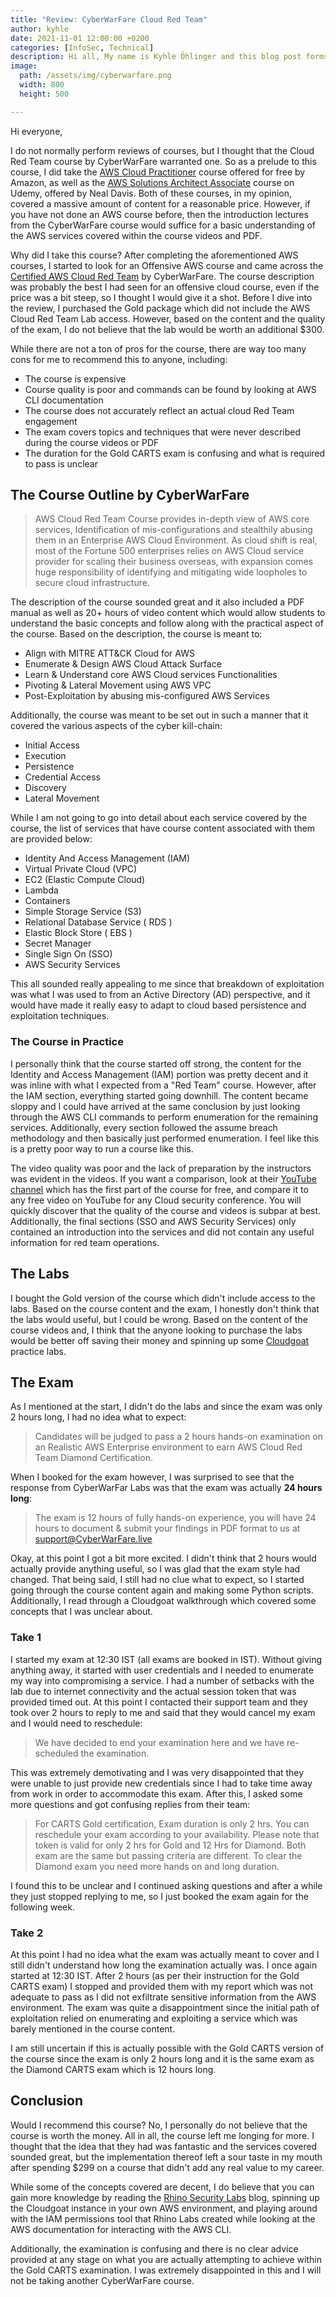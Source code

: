```yaml
---
title: "Review: CyberWarFare Cloud Red Team"
author: kyhle
date: 2021-11-01 12:00:00 +0200
categories: [InfoSec, Technical]
description: Hi all, My name is Kyhle Öhlinger and this blog post forms part of my personal blog. If you enjoy any of the posts, feel free to reach out and let me know :) 
image:
  path: /assets/img/cyberwarfare.png
  width: 800
  height: 500

--- 
```



Hi everyone, 

I do not normally perform reviews of courses, but I thought that the Cloud Red Team course by CyberWarFare warranted one. So as a prelude to this course, I did take the [AWS Cloud Practitioner](https://aws.amazon.com/certification/certified-cloud-practitioner/) course offered for free by Amazon, as well as the [AWS Solutions Architect Associate](https://www.udemy.com/course/aws-certified-solutions-architect-associate-hands-on/) course on Udemy, offered by Neal Davis. Both of these courses, in my opinion, covered a massive amount of content for a reasonable price. However, if you have not done an AWS course before, then the introduction lectures from the CyberWarFare course would suffice for a basic understanding of the AWS services covered within the course videos and PDF.

Why did I take this course? After completing the aforementioned AWS courses, I started to look for an Offensive AWS course and came across the [Certified AWS Cloud Red Team](https://www.CyberWarFare.live/certified-aws-cloud-red-team-specialist) by CyberWarFare. The course description was probably the best I had seen for an offensive cloud course, even if the price was a bit steep, so I thought I would give it a shot. Before I dive into the review, I purchased the Gold package which did not include the AWS Cloud Red Team Lab access. However, based on the content and the quality of the exam, I do not believe that the lab would be worth an additional $300.

While there are not a ton of pros for the course, there are way too many cons for me to recommend this to anyone, including:
- The course is expensive 
- Course quality is poor and commands can be found by looking at AWS CLI documentation
- The course does not accurately reflect an actual cloud Red Team engagement
- The exam covers topics and techniques that were never described during the course videos or PDF
- The duration for the Gold CARTS exam is confusing and what is required to pass is unclear

## The Course Outline by CyberWarFare 
> AWS Cloud Red Team Course provides in-depth view of AWS core services, Identification of mis-configurations and stealthily abusing them in an Enterprise AWS Cloud Environment. As cloud shift is real, most of the Fortune 500 enterprises relies on AWS Cloud service provider for scaling their business overseas, with expansion comes huge responsibility of identifying and mitigating wide loopholes to secure cloud infrastructure.

The description of the course sounded great and it also included a PDF manual as well as 20+ hours of video content which would allow students to understand the basic concepts and follow along with the practical aspect of the course. Based on the description, the course is meant to:
-   Align with MITRE ATT&CK Cloud for AWS
-   Enumerate & Design AWS Cloud Attack Surface
-   Learn & Understand core AWS Cloud services Functionalities
-   Pivoting & Lateral Movement using AWS VPC
-   Post-Exploitation by abusing mis-configured AWS Services

Additionally, the course was meant to be set out in such a manner that it covered the various aspects of the cyber kill-chain:
- Initial Access
- Execution
- Persistence
- Credential Access
- Discovery
- Lateral Movement

While I am not going to go into detail about each service covered by the course, the list of services that have course content associated with them are provided below:
- Identity And Access Management (IAM)
- Virtual Private Cloud (VPC)
- EC2 (Elastic Compute Cloud)
- Lambda
- Containers
- Simple Storage Service (S3)
- Relational Database Service ( RDS )
- Elastic Block Store ( EBS )
- Secret Manager
- Single Sign On (SSO)
- AWS Security Services

This all sounded really appealing to me since that breakdown of exploitation was what I was used to from an Active Directory (AD) perspective, and it would have made it really easy to adapt to cloud based persistence and exploitation techniques. 

### The Course in Practice

I personally think that the course started off strong, the content for the Identity and Access Management (IAM) portion was pretty decent and it was inline with what I expected from a "Red Team" course. However, after the IAM section, everything started going downhill. The content became sloppy and I could have arrived at the same conclusion by just looking through the AWS CLI commands to perform enumeration for the remaining services. Additionally, every section followed the assume breach methodology and then basically just performed enumeration. I feel like this is a pretty poor way to run a course like this. 

The video quality was poor and the lack of preparation by the instructors was evident in the videos. If you want a comparison, look at their [YouTube channel](https://www.youtube.com/channel/UC4X1CYxw0fDIpFX5zmC8WNg/videos) which has the first part of the course for free, and compare it to any free video on YouTube for any Cloud security conference. You will quickly discover that the quality of the course and videos is subpar at best. Additionally, the final sections (SSO and AWS Security Services) only contained an introduction into the services and did not contain any useful information for red team operations.

## The Labs
I bought the Gold version of the course which didn't include access to the labs. Based on the course content and the exam, I honestly don't think that the labs would useful, but I could be wrong. Based on the content of the course videos and, I think that the anyone looking to purchase the labs would be better off saving their money and spinning up some [Cloudgoat](https://github.com/RhinoSecurityLabs/cloudgoat) practice labs.

## The Exam
As I mentioned at the start, I didn't do the labs and since the exam was only 2 hours long, I had no idea what to expect:
> Candidates will be judged to pass a 2 hours hands-on examination on an Realistic AWS Enterprise environment to earn AWS Cloud Red Team Diamond Certification.

When I booked for the exam however, I was surprised to see that the response from CyberWarFar Labs was that the exam was actually **24 hours long**:

> The exam is 12 hours of fully hands-on experience, you will have 24 hours to document & submit your findings in PDF format to us at support@CyberWarFare.live

Okay, at this point I got a bit more excited. I didn't think that 2 hours would actually provide anything useful, so I was glad that the exam style had changed. That being said, I still had no clue what to expect, so I started going through the course content again and making some Python scripts. Additionally, I read through a Cloudgoat walkthrough which covered some concepts that I was unclear about.

### Take 1
I started my exam at 12:30 IST (all exams are booked in IST). Without giving anything away, it started with user credentials and I needed to enumerate my way into compromising a service. I had a number of setbacks with the lab due to internet connectivity and the actual session token that was provided timed out. At this point I contacted their support team and they took over 2 hours to reply to me and said that they would cancel my exam and I would need to reschedule:
> We have decided to end your examination here and we have re-scheduled the examination. 

This was extremely demotivating and I was very disappointed that they were unable to just provide new credentials since I had to take time away from work in order to accommodate this exam. After this, I asked some more questions and got confusing replies from their team: 
> For CARTS Gold certification, Exam duration is only 2 hrs. You can reschedule your exam according to your availability. 
> Please note that token is valid for only 2 hrs for  Gold and 12 Hrs for Diamond. 
> Both exam are the same but passing criteria are different. To clear the Diamond exam you need more hands on and long duration.

I found this to be unclear and I continued asking questions and after a while they just stopped replying to me, so I just booked the exam again for the following week.

### Take 2
At this point I had no idea what the exam was actually meant to cover and I still didn't understand how long the examination actually was. I once again started at 12:30 IST. After 2 hours (as per their instruction for the Gold CARTS exam) I stopped and provided them with my report which was not adequate to pass as I did not exfiltrate sensitive information from the AWS environment. The exam was quite a disappointment since the initial path of exploitation relied on enumerating and exploiting a service which was barely mentioned in the course content.

I am still uncertain if this is actually possible with the Gold CARTS version of the course since the exam is only 2 hours long and it is the same exam as the Diamond CARTS exam which is 12 hours long. 

## Conclusion
Would I recommend this course? No, I personally do not believe that the course is worth the money. All in all, the course left me longing for more. I thought that the idea that they had was fantastic and the services covered sounded great, but the implementation thereof left a sour taste in my mouth after spending $299 on a course that didn't add any real value to my career. 

While some of the concepts covered are decent, I do believe that you can gain more knowledge by reading the [Rhino Security Labs](https://rhinosecuritylabs.com/) blog, spinning up the Cloudgoat instance in your own AWS environment, and playing around with the IAM permissions tool that Rhino Labs created while looking at the AWS documentation for interacting with the AWS CLI. 

Additionally, the examination is confusing and there is no clear advice provided at any stage on what you are actually attempting to achieve within the Gold CARTS examination. I was extremely disappointed in this and I will not be taking another CyberWarFare course.